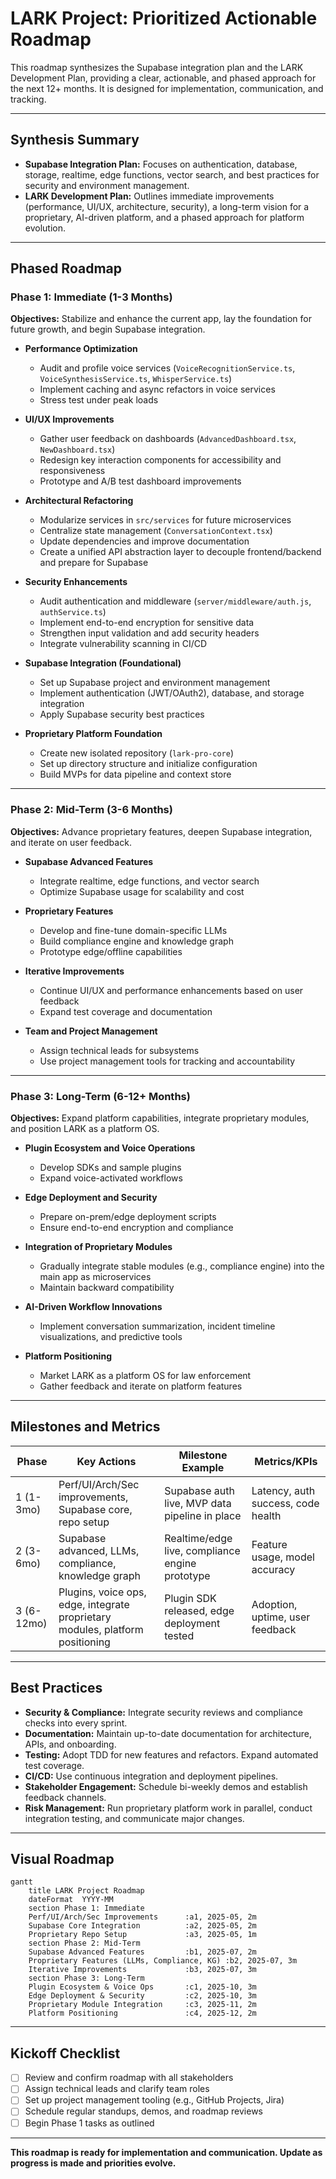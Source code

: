 # LARK Project: Prioritized Actionable Roadmap

This roadmap synthesizes the Supabase integration plan and the LARK Development Plan, providing a clear, actionable, and phased approach for the next 12+ months. It is designed for implementation, communication, and tracking.

---

## **Synthesis Summary**

- **Supabase Integration Plan:** Focuses on authentication, database, storage, realtime, edge functions, vector search, and best practices for security and environment management.
- **LARK Development Plan:** Outlines immediate improvements (performance, UI/UX, architecture, security), a long-term vision for a proprietary, AI-driven platform, and a phased approach for platform evolution.

---

## **Phased Roadmap**

### **Phase 1: Immediate (1-3 Months)**
**Objectives:** Stabilize and enhance the current app, lay the foundation for future growth, and begin Supabase integration.

- **Performance Optimization**
  - Audit and profile voice services (`VoiceRecognitionService.ts`, `VoiceSynthesisService.ts`, `WhisperService.ts`)
  - Implement caching and async refactors in voice services
  - Stress test under peak loads

- **UI/UX Improvements**
  - Gather user feedback on dashboards (`AdvancedDashboard.tsx`, `NewDashboard.tsx`)
  - Redesign key interaction components for accessibility and responsiveness
  - Prototype and A/B test dashboard improvements

- **Architectural Refactoring**
  - Modularize services in `src/services` for future microservices
  - Centralize state management (`ConversationContext.tsx`)
  - Update dependencies and improve documentation
  - Create a unified API abstraction layer to decouple frontend/backend and prepare for Supabase

- **Security Enhancements**
  - Audit authentication and middleware (`server/middleware/auth.js`, `authService.ts`)
  - Implement end-to-end encryption for sensitive data
  - Strengthen input validation and add security headers
  - Integrate vulnerability scanning in CI/CD

- **Supabase Integration (Foundational)**
  - Set up Supabase project and environment management
  - Implement authentication (JWT/OAuth2), database, and storage integration
  - Apply Supabase security best practices

- **Proprietary Platform Foundation**
  - Create new isolated repository (`lark-pro-core`)
  - Set up directory structure and initialize configuration
  - Build MVPs for data pipeline and context store

---

### **Phase 2: Mid-Term (3-6 Months)**
**Objectives:** Advance proprietary features, deepen Supabase integration, and iterate on user feedback.

- **Supabase Advanced Features**
  - Integrate realtime, edge functions, and vector search
  - Optimize Supabase usage for scalability and cost

- **Proprietary Features**
  - Develop and fine-tune domain-specific LLMs
  - Build compliance engine and knowledge graph
  - Prototype edge/offline capabilities

- **Iterative Improvements**
  - Continue UI/UX and performance enhancements based on user feedback
  - Expand test coverage and documentation

- **Team and Project Management**
  - Assign technical leads for subsystems
  - Use project management tools for tracking and accountability

---

### **Phase 3: Long-Term (6-12+ Months)**
**Objectives:** Expand platform capabilities, integrate proprietary modules, and position LARK as a platform OS.

- **Plugin Ecosystem and Voice Operations**
  - Develop SDKs and sample plugins
  - Expand voice-activated workflows

- **Edge Deployment and Security**
  - Prepare on-prem/edge deployment scripts
  - Ensure end-to-end encryption and compliance

- **Integration of Proprietary Modules**
  - Gradually integrate stable modules (e.g., compliance engine) into the main app as microservices
  - Maintain backward compatibility

- **AI-Driven Workflow Innovations**
  - Implement conversation summarization, incident timeline visualizations, and predictive tools

- **Platform Positioning**
  - Market LARK as a platform OS for law enforcement
  - Gather feedback and iterate on platform features

---

## **Milestones and Metrics**

| Phase      | Key Actions                                                                 | Milestone Example                                  | Metrics/KPIs                        |
|------------|-----------------------------------------------------------------------------|----------------------------------------------------|-------------------------------------|
| 1 (1-3mo)  | Perf/UI/Arch/Sec improvements, Supabase core, repo setup                    | Supabase auth live, MVP data pipeline in place     | Latency, auth success, code health  |
| 2 (3-6mo)  | Supabase advanced, LLMs, compliance, knowledge graph                        | Realtime/edge live, compliance engine prototype    | Feature usage, model accuracy       |
| 3 (6-12mo) | Plugins, voice ops, edge, integrate proprietary modules, platform positioning| Plugin SDK released, edge deployment tested        | Adoption, uptime, user feedback     |

---

## **Best Practices**

- **Security & Compliance:** Integrate security reviews and compliance checks into every sprint.
- **Documentation:** Maintain up-to-date documentation for architecture, APIs, and onboarding.
- **Testing:** Adopt TDD for new features and refactors. Expand automated test coverage.
- **CI/CD:** Use continuous integration and deployment pipelines.
- **Stakeholder Engagement:** Schedule bi-weekly demos and establish feedback channels.
- **Risk Management:** Run proprietary platform work in parallel, conduct integration testing, and communicate major changes.

---

## **Visual Roadmap**

```mermaid
gantt
    title LARK Project Roadmap
    dateFormat  YYYY-MM
    section Phase 1: Immediate
    Perf/UI/Arch/Sec Improvements      :a1, 2025-05, 2m
    Supabase Core Integration          :a2, 2025-05, 2m
    Proprietary Repo Setup             :a3, 2025-05, 1m
    section Phase 2: Mid-Term
    Supabase Advanced Features         :b1, 2025-07, 2m
    Proprietary Features (LLMs, Compliance, KG) :b2, 2025-07, 3m
    Iterative Improvements             :b3, 2025-07, 3m
    section Phase 3: Long-Term
    Plugin Ecosystem & Voice Ops       :c1, 2025-10, 3m
    Edge Deployment & Security         :c2, 2025-10, 3m
    Proprietary Module Integration     :c3, 2025-11, 2m
    Platform Positioning               :c4, 2025-12, 2m
```

---

## **Kickoff Checklist**

- [ ] Review and confirm roadmap with all stakeholders
- [ ] Assign technical leads and clarify team roles
- [ ] Set up project management tooling (e.g., GitHub Projects, Jira)
- [ ] Schedule regular standups, demos, and roadmap reviews
- [ ] Begin Phase 1 tasks as outlined

---

**This roadmap is ready for implementation and communication. Update as progress is made and priorities evolve.**
